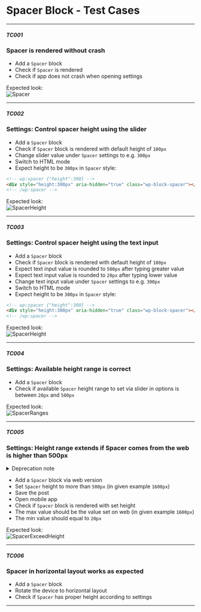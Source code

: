 # Spacer Block - Test Cases

--------------------------------------------------------------------------------

##### TC001

### Spacer is rendered without crash

-   Add a `Spacer` block
-   Check if `Spacer` is rendered
-   Check if app does not crash when opening settings

Expected look:  
![Spacer](../resources/spacer.png)

--------------------------------------------------------------------------------

##### TC002

### Settings: Control spacer height using the slider

-   Add a `Spacer` block
-   Check if `Spacer` block is rendered with default height of `100px`
-   Change slider value under `Spacer` settings to e.g. `300px`
-   Switch to HTML mode
-   Expect height to be `300px` in `Spacer` style:

```html
<!-- wp:spacer {"height":300} -->
<div style="height:300px" aria-hidden="true" class="wp-block-spacer"></div>
<!-- /wp:spacer -->
```

Expected look:  
![SpacerHeight](../resources/spacer-height.png)

--------------------------------------------------------------------------------

##### TC003

### Settings: Control spacer height using the text input

-   Add a `Spacer` block
-   Check if `Spacer` block is rendered with default height of `100px`
-   Expect text input value is rounded to `500px` after typing greater value
-   Expect text input value is rounded to `20px` after typing lower value
-   Change text input value under `Spacer` settings to e.g. `300px`
-   Switch to HTML mode
-   Expect height to be `300px` in `Spacer` style:

```html
<!-- wp:spacer {"height":300} -->
<div style="height:300px" aria-hidden="true" class="wp-block-spacer"></div>
<!-- /wp:spacer -->
```

Expected look:  
![SpacerHeight](../resources/spacer-height.png)

--------------------------------------------------------------------------------

##### TC004

### Settings: Available height range is correct

-   Add a `Spacer` block
-   Check if available `Spacer` height range to set via slider in options is between `20px` and `500px`

Expected look:  
![SpacerRanges](../resources/spacer-max-height.png)

--------------------------------------------------------------------------------

##### TC005

### Settings: Height range extends if Spacer comes from the web is higher than 500px
<details>
 <summary>Deprecation note</summary>
  Setting height bigger than 500px is no longer available on the web, however, we still need to do this test because of backward compatibility. In order to test it, please use the code editor mode to change the height of the spacer.
</details>

-   Add a `Spacer` block via web version
-   Set `Spacer` height to more than `500px` (in given example `1600px`)
-   Save the post
-   Open mobile app
-   Check if `Spacer` block is rendered with set height
-   The max value should be the value set on web (in given example `1600px`)
-   The min value should equal to `20px`

Expected look:  
![SpacerExceedHeight](../resources/spacer-exceed-height.png)

--------------------------------------------------------------------------------

##### TC006

### Spacer in horizontal layout works as expected

-   Add a `Spacer` block
-   Rotate the device to horizontal layout
-   Check if `Spacer` has proper height according to settings

--------------------------------------------------------------------------------

